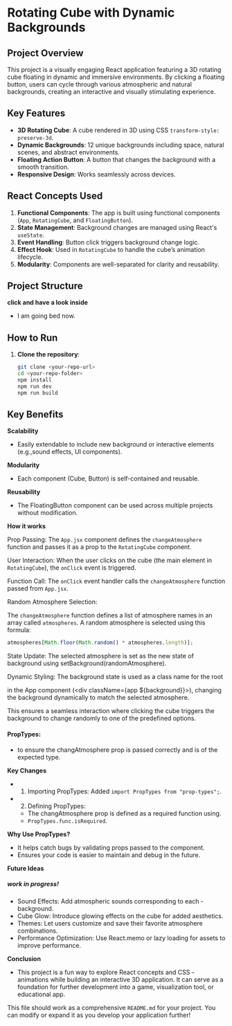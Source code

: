 # **Rotating Cube with Dynamic Backgrounds**

## **Project Overview**

This project is a visually engaging React application featuring a 3D rotating cube floating in dynamic and immersive environments. By clicking a floating button, users can cycle through various atmospheric and natural backgrounds, creating an interactive and visually stimulating experience.

## **Key Features**

- **3D Rotating Cube**: A cube rendered in 3D using CSS `transform-style: preserve-3d`.
- **Dynamic Backgrounds**: 12 unique backgrounds including space, natural scenes, and abstract environments.
- **Floating Action Button**: A button that changes the background with a smooth transition.
- **Responsive Design**: Works seamlessly across devices.

## **React Concepts Used**

1. **Functional Components**: The app is built using functional components (`App`, `RotatingCube`, and `FloatingButton`).
2. **State Management**: Background changes are managed using React's `useState`.
3. **Event Handling**: Button click triggers background change logic.
4. **Effect Hook**: Used in `RotatingCube` to handle the cube’s animation lifecycle.
5. **Modularity**: Components are well-separated for clarity and reusability.

## **Project Structure**

**click and have a look inside**

- I am going bed now.

## **How to Run**

1. **Clone the repository**:
   ```bash
   git clone <your-repo-url>
   cd <your-repo-folder>
   npm install
   npm run dev
   npm run build
   ```

## **Key Benefits**

**Scalability**

- Easily extendable to include new background or interactive elements (e.g.,sound effects, UI components).

**Modularity**

- Each component (Cube, Button) is self-contained and reusable.

**Reusability**

- The FloatingButton component can be used across multiple projects without modification.

**How it works**

Prop Passing: The `App.jsx` component defines the `changeAtmosphere` function and passes it as a prop to the `RotatingCube` component.

User Interaction: When the user clicks on the cube (the main element in `RotatingCube`), the `onClick` event is triggered.

Function Call: The `onClick` event handler calls the `changeAtmosphere` function passed from `App.jsx`.

Random Atmosphere Selection:

The `changeAtmosphere` function defines a list of atmosphere names in an array called `atmospheres`.
A random atmosphere is selected using this formula:

```javascript
atmospheres[Math.floor(Math.random() * atmospheres.length)];
```

State Update: The selected atmosphere is set as the new state of background using setBackground(randomAtmosphere).

Dynamic Styling: The background state is used as a class name for the root <div> in the App component (<div className={app ${background}}>), changing the background dynamically to match the selected atmosphere.

This ensures a seamless interaction where clicking the cube triggers the background to change randomly to one of the predefined options.

#### PropTypes:

- to ensure the changAtmosphere prop is passed correctly and is of the expected type.

**Key Changes**

- 1. Importing PropTypes: Added `import PropTypes from "prop-types";`.
- 2. Defining PropTypes:
  - The changAtmosphere prop is defined as a required function using.
  - `PropTypes.func.isRequired`.

**Why Use PropTypes?**

- It helps catch bugs by validating props passed to the component.
- Ensures your code is easier to maintain and debug in the future.

**Future Ideas**

##### work in progress!

- Sound Effects: Add atmospheric sounds corresponding to each - background.
- Cube Glow: Introduce glowing effects on the cube for added aesthetics.
- Themes: Let users customize and save their favorite atmosphere combinations.
- Performance Optimization: Use React.memo or lazy loading for assets to improve performance.

**Conclusion**

- This project is a fun way to explore React concepts and CSS - animations while building an interactive 3D application. It can serve as a foundation for further development into a game, visualization tool, or educational app.

This file should work as a comprehensive `README.md` for your project. You can modify or expand it as you develop your application further!
